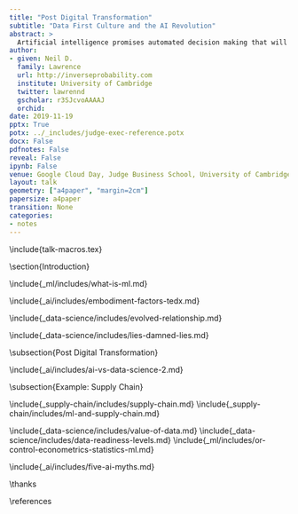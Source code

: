 ```yaml
---
title: "Post Digital Transformation"
subtitle: "Data First Culture and the AI Revolution"
abstract: >
  Artificial intelligence promises automated decision making that will alleviate and revolutionise the nature of work. In practice, we know from previous technological solutions, new technologies often take time to percolate through to productivity. Robert Solow’s paradox saw “computers everywhere, except in the productivity statistics”. This session will equip attendees with an understanding of how to establish best practices around automated decision making. In particular, we will focus on the raw material of the AI revolution: the data.
author:
- given: Neil D.
  family: Lawrence
  url: http://inverseprobability.com
  institute: University of Cambridge
  twitter: lawrennd
  gscholar: r3SJcvoAAAAJ
  orchid: 
date: 2019-11-19
pptx: True
potx: ../_includes/judge-exec-reference.potx
docx: False
pdfnotes: False
reveal: False
ipynb: False
venue: Google Cloud Day, Judge Business School, University of Cambridge
layout: talk
geometry: ["a4paper", "margin=2cm"]
papersize: a4paper
transition: None
categories:
- notes
---
```


\include{talk-macros.tex}

\section{Introduction}


\include{_ml/includes/what-is-ml.md}

<!-- Embodiment Factors-->

\include{_ai/includes/embodiment-factors-tedx.md}

<!-- Data Science (why it's happening) -->

\include{_data-science/includes/evolved-relationship.md}

\include{_data-science/includes/lies-damned-lies.md}

\subsection{Post Digital Transformation}

\include{_ai/includes/ai-vs-data-science-2.md}

\subsection{Example: Supply Chain}

\include{_supply-chain/includes/supply-chain.md}
\include{_supply-chain/includes/ml-and-supply-chain.md}

<!--Duke of York Effect -->

\include{_data-science/includes/value-of-data.md}
\include{_data-science/includes/data-readiness-levels.md}
\include{_ml/includes/or-control-econometrics-statistics-ml.md}


\include{_ai/includes/five-ai-myths.md}


\thanks

\references
